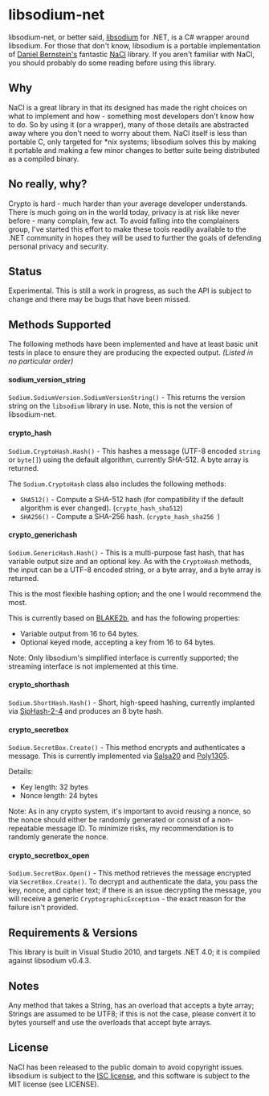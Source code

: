# libsodium-net
libsodium-net, or better said, [libsodium](https://github.com/jedisct1/libsodium) for .NET, is a C# wrapper around libsodium. For those that don't know, libsodium is a portable implementation of [Daniel Bernstein's](http://cr.yp.to/djb.html) fantastic [NaCl](http://nacl.cr.yp.to/) library. If you aren't familiar with NaCl, you should probably do some reading before using this library.

## Why

NaCl is a great library in that its designed has made the right choices on what to implement and how - something most developers don't know how to do. So by using it (or a wrapper), many of those details are abstracted away where you don't need to worry about them. NaCl itself is less than portable C, only targeted for *nix systems; libsodium solves this by making it portable and making a few minor changes to better suite being distributed as a compiled binary.

## No really, why?

Crypto is hard - much harder than your average developer understands. There is much going on in the world today, privacy is at risk like never before - many complain, few act. To avoid falling into the complainers group, I've started this effort to make these tools readily available to the .NET community in hopes they will be used to further the goals of defending personal privacy and security.

## Status

Experimental. This is still a work in progress, as such the API is subject to change and there may be bugs that have been missed.

## Methods Supported

The following methods have been implemented and have at least basic unit tests in place to ensure they are producing the expected output. *(Listed in no particular order)*

#### sodium_version_string
`Sodium.SodiumVersion.SodiumVersionString()` - This returns the version string on the `libsodium` library in use. Note, this is not the version of libsodium-net.

#### crypto_hash
`Sodium.CryptoHash.Hash()` - This hashes a message (UTF-8 encoded `string` or `byte[]`) using the default algorithm, currently SHA-512. A byte array is returned.

The `Sodium.CryptoHash` class also includes the following methods:

 * `SHA512()` - Compute a SHA-512 hash (for compatibility if the default algorithm is ever changed). (`crypto_hash_sha512`)
 * `SHA256()` - Compute a SHA-256 hash. (`crypto_hash_sha256 `)

#### crypto_generichash
`Sodium.GenericHash.Hash()` - This is a multi-purpose fast hash, that has variable output size and an optional key. As with the `CryptoHash` methods, the input can be a UTF-8 encoded string, or a byte array, and a byte array is returned. 

This is the most flexible hashing option; and the one I would recommend the most.

This is currently based on [BLAKE2b](https://blake2.net/), and has the following properties:

 * Variable output from 16 to 64 bytes.
 * Optional keyed mode, accepting a key from 16 to 64 bytes.

Note: Only libsodium's simplified interface is currently supported; the streaming interface is not implemented at this time. 

#### crypto_shorthash
`Sodium.ShortHash.Hash()` - Short, high-speed hashing, currently implanted via [SipHash-2-4](https://en.wikipedia.org/wiki/SipHash) and produces an 8 byte hash.

#### crypto_secretbox
`Sodium.SecretBox.Create()` - This method encrypts and authenticates a message. This is currently implemented via [Salsa20](https://en.wikipedia.org/wiki/Salsa20) and [Poly1305](https://en.wikipedia.org/wiki/Poly1305).

Details:

 * Key length: 32 bytes
 * Nonce length: 24 bytes

Note: As in any crypto system, it's important to avoid reusing a nonce, so the nonce should either be randomly generated or consist of a non-repeatable message ID. To minimize risks, my recommendation is to randomly generate the nonce.

#### crypto_secretbox_open
`Sodium.SecretBox.Open()` - This method retrieves the message encrypted via `SecretBox.Create()`. To decrypt and authenticate the data, you pass the key, nonce, and cipher text; if there is an issue decrypting the message, you will receive a generic `CryptographicException` - the exact reason for the failure isn't provided.

## Requirements & Versions

This library is built in Visual Studio 2010, and targets .NET 4.0; it is compiled against libsodium v0.4.3.

## Notes

Any method that takes a String, has an overload that accepts a byte array; Strings are assumed to be UTF8; if this is not the case, please convert it to bytes yourself and use the overloads that accept byte arrays.

## License

NaCl has been released to the public domain to avoid copyright issues. libsodium is subject to the [ISC license](https://en.wikipedia.org/wiki/ISC_license), and this software is subject to the MIT license (see LICENSE).
